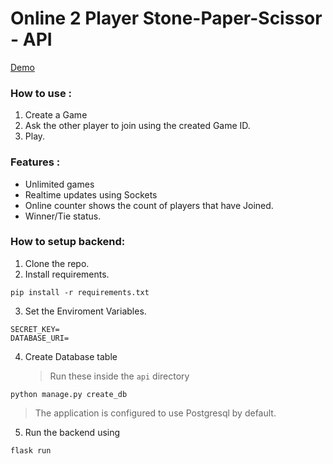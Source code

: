 # Online 2 Player Stone-Paper-Scissor - API

[Demo](http://bit.ly/stone-paper-scissor)

### How to use :

1. Create a Game
2. Ask the other player to join using the created Game ID.
3. Play.

### Features :

-   Unlimited games
-   Realtime updates using Sockets
-   Online counter shows the count of players that have Joined.
-   Winner/Tie status.

### How to setup backend:

1. Clone the repo.
2. Install requirements.

```
pip install -r requirements.txt
```

3. Set the Enviroment Variables.

```
SECRET_KEY=
DATABASE_URI=
```

4. Create Database table
    > Run these inside the `api` directory

```
python manage.py create_db
```

> The application is configured to use Postgresql by default.

5. Run the backend using

```
flask run
```